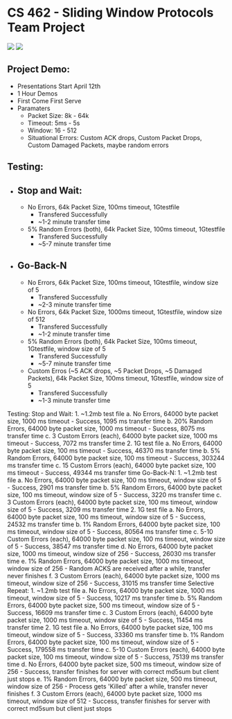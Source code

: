 # CS 462 - Sliding Window Protocols Team Project

<img src="https://img.shields.io/badge/platform-linux-success.svg"> <img src="https://img.shields.io/badge/version-0.6.1-green">

## Project Demo:
- Presentations Start April 12th
- 1 Hour Demos
- First Come First Serve
- Paramaters
  - Packet Size: 8k - 64k
  - Timeout: 5ms - 5s
  - Window: 16 - 512 
  - Situational Errors: Custom ACK drops, Custom Packet Drops, Custom Damaged Packets, maybe random errors
	
## Testing:
- ## Stop and Wait:
  - No Errors, 64k Packet Size, 100ms timeout, 1Gtestfile
    - Transfered Successfully
    - ~1-2 minute transfer time
  - 5% Random Errors (both), 64k Packet Size, 100ms timeout, 1Gtestfile
    - Transfered Successfully
    - ~5-7 minute transfer time
- ## Go-Back-N
  - No Errors, 64k Packet Size, 100ms timeout, 1Gtestfile, window size of 5
    - Transfered Successfully
    - ~2-3 minute transfer time
  - No Errors, 64k Packet Size, 1000ms timeout, 1Gtestfile, window size of 512
    - Transfered Successfully
    - ~1-2 minute transfer time
  - 5% Random Errors (both), 64k Packet Size, 100ms timeout, 1Gtestfile, window size of 5
    - Transfered Successfully
    - ~5-7 minute transfer time
  - Custom Erros (~5 ACK drops, ~5 Packet Drops, ~5 Damaged Packets), 64k Packet Size, 100ms timeout, 1Gtestfile, window size of 5
    - Transfered Successfully
    - ~1-3 minute transfer time

Testing:
	Stop and Wait:
		1. ~1.2mb test file
			a. No Errors, 64000 byte packet size, 1000 ms timeout
				- Success, 1095 ms transfer time
			b. 20% Random Errors, 64000 byte packet size, 1000 ms timeout
				- Success, 8075 ms transfer time
			c. 3 Custom Errors (each), 64000 byte packet size, 1000 ms timeout
				- Success, 7072 ms transfer time
		2. 1G test file
			a. No Errors, 64000 byte packet size, 100 ms timeout
				- Success, 46370 ms transfer time
			b. 5% Random Errors, 64000 byte packet size, 100 ms timeout
				- Success, 303244 ms transfer time
			c. 15 Custom Errors (each), 64000 byte packet size, 100 ms timeout
				- Success, 49344 ms transfer time
	Go-Back-N:
		1. ~1.2mb test file
			a. No Errors, 64000 byte packet size, 100 ms timeout, window size of 5
				- Success, 2901 ms transfer time
			b. 5% Random Errors, 64000 byte packet size, 100 ms timeout, window size of 5
				- Success, 3220 ms transfer time
			c. 3 Custom Errors (each), 64000 byte packet size, 100 ms timeout, window size of 5
				- Success, 3209 ms transfer time
		2. 1G test file
			a. No Errors, 64000 byte packet size, 100 ms timeout, window size of 5
				- Success, 24532 ms transfer time
			b. 1% Random Errors, 64000 byte packet size, 100 ms timeout, window size of 5
				- Success, 80564 ms transfer time
			c. 5-10 Custom Errors (each), 64000 byte packet size, 100 ms timeout, window size of 5
				- Success, 38547 ms transfer time
			d. No Errors, 64000 byte packet size, 1000 ms timeout, window size of 256
				- Success, 26030 ms transfer time
			e. 1% Random Errors, 64000 byte packet size, 1000 ms timeout, window size of 256
				- Random ACKS are received after a while, transfer never finishes
			f. 3 Custom Errors (each), 64000 byte packet size, 1000 ms timeout, window size of 256
				- Success, 31015 ms transfer time
	Selective Repeat:
		1. ~1.2mb test file
			a. No Errors, 64000 byte packet size, 1000 ms timeout, window size of 5
				- Success, 10217 ms transfer time
			b. 5% Random Errors, 64000 byte packet size, 500 ms timeout, window size of 5
				- Success, 16609 ms transfer time
			c. 3 Custom Errors (each), 64000 byte packet size, 1000 ms timeout, window size of 5
				- Success, 11454 ms transfer time
		2. 1G test file
			a. No Errors, 64000 byte packet size, 100 ms timeout, window size of 5
				- Success, 33360 ms transfer time
			b. 1% Random Errors, 64000 byte packet size, 100 ms timeout, window size of 5
				- Success, 179558 ms transfer time
			c. 5-10 Custom Errors (each), 64000 byte packet size, 100 ms timeout, window size of 5
				- Success, 75139 ms transfer time
			d. No Errors, 64000 byte packet size, 500 ms timeout, window size of 256
				- Success, transfer finishes for server with correct md5sum but client just stops
			e. 1% Random Errors, 64000 byte packet size, 500 ms timeout, window size of 256
				- Process gets 'Killed' after a while, transfer never finishes
			f. 3 Custom Errors (each), 64000 byte packet size, 1000 ms timeout, window size of 512
				- Success, transfer finishes for server with correct md5sum but client just stops
